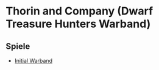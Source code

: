 # Thorin and Company (Dwarf Treasure Hunters Warband)  
## Spiele 
 - [Initial Warband](Campaign_Log.md#initial-warband)
